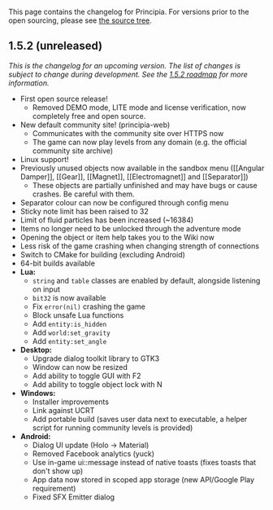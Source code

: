 This page contains the changelog for Principia. For versions prior to the open sourcing, please see [the source tree](https://github.com/Bithack/principia/tree/master/doc/changes).

## 1.5.2 (unreleased)
*This is the changelog for an upcoming version. The list of changes is subject to change during development. See the [1.5.2 roadmap](https://github.com/Bithack/principia/issues/64) for more information.*

- First open source release!
  - Removed DEMO mode, LITE mode and license verification, now completely free and open source.
- New default community site! (principia-web)
  - Communicates with the community site over HTTPS now
  - The game can now play levels from any domain (e.g. the official community site archive)
- Linux support!
- Previously unused objects now available in the sandbox menu ([[Angular Damper]], [[Gear]], [[Magnet]], [[Electromagnet]] and [[Separator]])
  - These objects are partially unfinished and may have bugs or cause crashes. Be careful with them.
- Separator colour can now be configured through config menu
- Sticky note limit has been raised to 32
- Limit of fluid particles has been increased (~16384)
- Items no longer need to be unlocked through the adventure mode
- Opening the object or item help takes you to the Wiki now
- Less risk of the game crashing when changing strength of connections
- Switch to CMake for building (excluding Android)
- 64-bit builds available
- **Lua:**
  - `string` and `table` classes are enabled by default, alongside listening on input
  - `bit32` is now available
  - Fix `error(nil)` crashing the game
  - Block unsafe Lua functions
  - Add `entity:is_hidden`
  - Add `world:set_gravity`
  - Add `entity:set_angle`
- **Desktop:**
  - Upgrade dialog toolkit library to GTK3
  - Window can now be resized
  - Add ability to toggle GUI with F2
  - Add ability to toggle object lock with N
- **Windows:**
  - Installer improvements
  - Link against UCRT
  - Add portable build (saves user data next to executable, a helper script for running community levels is provided)
- **Android:**
  - Dialog UI update (Holo -> Material)
  - Removed Facebook analytics (yuck)
  - Use in-game ui::message instead of native toasts (fixes toasts that don't show up)
  - App data now stored in scoped app storage (new API/Google Play requirement)
  - Fixed SFX Emitter dialog
